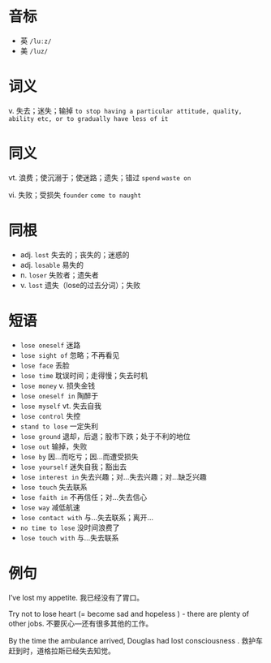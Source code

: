 # 音标

- 英 `/luːz/`
- 美 `/luz/`

# 词义

v. 失去；迷失；输掉
`to stop having a particular attitude, quality, ability etc, or to gradually have less of it`

# 同义

vt. 浪费；使沉溺于；使迷路；遗失；错过
`spend` `waste on`

vi. 失败；受损失
`founder` `come to naught`

# 同根

- adj. `lost` 失去的；丧失的；迷惑的
- adj. `losable` 易失的
- n. `loser` 失败者；遗失者
- v. `lost` 遗失（lose的过去分词）；失败

# 短语

- `lose oneself` 迷路
- `lose sight of` 忽略；不再看见
- `lose face` 丢脸
- `lose time` 耽误时间；走得慢；失去时机
- `lose money` v. 损失金钱
- `lose oneself in` 陶醉于
- `lose myself` vt. 失去自我
- `lose control` 失控
- `stand to lose` 一定失利
- `lose ground` 退却，后退；股市下跌；处于不利的地位
- `lose out` 输掉，失败
- `lose by` 因…而吃亏；因…而遭受损失
- `lose yourself` 迷失自我；豁出去
- `lose interest in` 失去兴趣；对…失去兴趣；对…缺乏兴趣
- `lose touch` 失去联系
- `lose faith in` 不再信任；对…失去信心
- `lose way` 减低航速
- `lose contact with` 与…失去联系；离开…
- `no time to lose` 没时间浪费了
- `lose touch with` 与…失去联系

# 例句

I’ve lost my appetite.
我已经没有了胃口。

Try not to lose heart (= become sad and hopeless ) - there are plenty of other jobs.
不要灰心―还有很多其他的工作。

By the time the ambulance arrived, Douglas had lost consciousness .
救护车赶到时，道格拉斯已经失去知觉。


